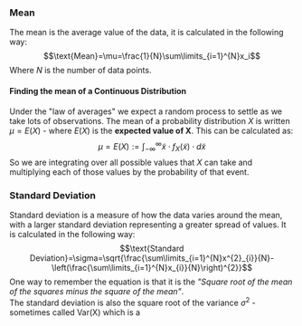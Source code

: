 ### Mean
The mean is the average value of the data, it is calculated in the following way:
$$\text{Mean}=\mu=\frac{1}{N}\sum\limits_{i=1}^{N}x_i$$
Where $N$ is the number of data points.
#### Finding the mean of a Continuous Distribution
Under the "law of averages" we expect a random process to settle as we take lots of observations.
The mean of a probability distribution $X$ is written $\mu=E(X)$ - where $E(X)$ is the **expected value of X**.
This can be calculated as:
$$\mu=E(X):=\int_{-\infty}^{\infty}\tilde{x}\cdot f_{X}(\tilde{x})\cdot d\tilde{x}$$
So we are integrating over all possible values that $X$ can take and multiplying each of those values by the probability of that event.
### Standard Deviation
Standard deviation is a measure of how the data varies around the mean, with a larger standard deviation representing a greater spread of values.
It is calculated in the following way:
$$\text{Standard Deviation}=\sigma=\sqrt{\frac{\sum\limits_{i=1}^{N}x^{2}_{i}}{N}-\left(\frac{\sum\limits_{i=1}^{N}x_{i}}{N}\right)^{2}}$$
One way to remember the equation is that it is the *"Square root of the mean of the squares minus the square of the mean"*.
\
The standard deviation is also the square root of the variance $\sigma^{2}$ - sometimes called $\text{Var(X)}$ which is a  
